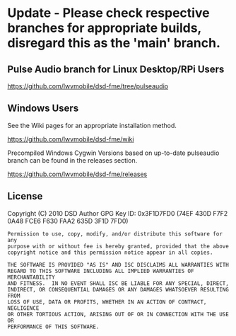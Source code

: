 # Update - Please check respective branches for appropriate builds, disregard this as the 'main' branch.

## Pulse Audio branch for Linux Desktop/RPi Users

https://github.com/lwvmobile/dsd-fme/tree/pulseaudio

## Windows Users

See the Wiki pages for an appropriate installation method.

https://github.com/lwvmobile/dsd-fme/wiki

Precompiled Windows Cygwin Versions based on up-to-date pulseaudio branch can be found in the releases section.

https://github.com/lwvmobile/dsd-fme/releases

## License
Copyright (C) 2010 DSD Author
GPG Key ID: 0x3F1D7FD0 (74EF 430D F7F2 0A48 FCE6  F630 FAA2 635D 3F1D 7FD0)

    Permission to use, copy, modify, and/or distribute this software for any
    purpose with or without fee is hereby granted, provided that the above
    copyright notice and this permission notice appear in all copies.

    THE SOFTWARE IS PROVIDED "AS IS" AND ISC DISCLAIMS ALL WARRANTIES WITH
    REGARD TO THIS SOFTWARE INCLUDING ALL IMPLIED WARRANTIES OF MERCHANTABILITY
    AND FITNESS.  IN NO EVENT SHALL ISC BE LIABLE FOR ANY SPECIAL, DIRECT,
    INDIRECT, OR CONSEQUENTIAL DAMAGES OR ANY DAMAGES WHATSOEVER RESULTING FROM
    LOSS OF USE, DATA OR PROFITS, WHETHER IN AN ACTION OF CONTRACT, NEGLIGENCE
    OR OTHER TORTIOUS ACTION, ARISING OUT OF OR IN CONNECTION WITH THE USE OR
    PERFORMANCE OF THIS SOFTWARE.
